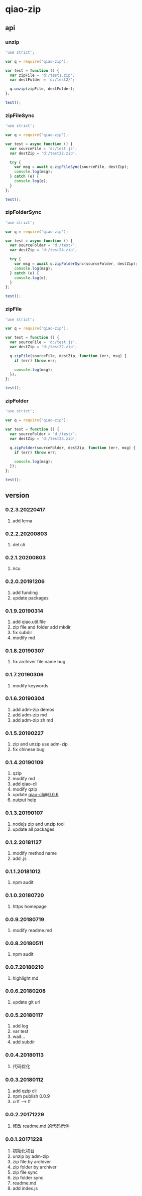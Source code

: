 # qiao-zip

## api

### unzip

```javascript
'use strict';

var q = require('qiao-zip');

var test = function () {
  var zipFile = 'd:/test1.zip';
  var destFolder = 'd:/test2/';

  q.unzip(zipFile, destFolder);
};

test();
```

### zipFileSync

```javascript
'use strict';

var q = require('qiao-zip');

var test = async function () {
  var sourceFile = 'd:/test.js';
  var destZip = 'd:/test22.zip';

  try {
    var msg = await q.zipFileSync(sourceFile, destZip);
    console.log(msg);
  } catch (e) {
    console.log(e);
  }
};

test();
```

### zipFolderSync

```javascript
'use strict';

var q = require('qiao-zip');

var test = async function () {
  var sourceFolder = 'd:/test/';
  var destZip = 'd:/test24.zip';

  try {
    var msg = await q.zipFolderSync(sourceFolder, destZip);
    console.log(msg);
  } catch (e) {
    console.log(e);
  }
};

test();
```

### zipFile

```javascript
'use strict';

var q = require('qiao-zip');

var test = function () {
  var sourceFile = 'd:/test.js';
  var destZip = 'd:/test22.zip';

  q.zipFile(sourceFile, destZip, function (err, msg) {
    if (err) throw err;

    console.log(msg);
  });
};

test();
```

### zipFolder

```javascript
'use strict';

var q = require('qiao-zip');

var test = function () {
  var sourceFolder = 'd:/test/';
  var destZip = 'd:/test23.zip';

  q.zipFolder(sourceFolder, destZip, function (err, msg) {
    if (err) throw err;

    console.log(msg);
  });
};

test();
```

## version

### 0.2.3.20220417

1. add lerna

### 0.2.2.20200803

1. del cli

### 0.2.1.20200803

1. ncu

### 0.2.0.20191206

1. add funding
2. update packages

### 0.1.9.20190314

1. add qiao.util.file
2. zip file and folder add mkdir
3. fix subdir
4. modify md

### 0.1.8.20190307

1. fix archiver file name bug

### 0.1.7.20190306

1. modify keywords

### 0.1.6.20190304

1. add adm-zip demos
2. add adm-zip md
3. add adm-zip zh md

### 0.1.5.20190227

1. zip and unzip use adm-zip
2. fix chinese bug

### 0.1.4.20190109

1. qzip
2. modify md
3. add qiao-cli
4. modify qzip
5. update qiao-cli@0.0.6
6. output help

### 0.1.3.20190107

1. nodejs zip and unzip tool
2. update all packages

### 0.1.2.20181127

1. modify method name
2. add .js

### 0.1.1.20181012

1. npm audit

### 0.1.0.20180720

1. https homepage

### 0.0.9.20180719

1. modify readme.md

### 0.0.8.20180511

1. npm audit

### 0.0.7.20180210

1. highlight md

### 0.0.6.20180208

1. update git url

### 0.0.5.20180117

1. add log
2. var test
3. wait...
4. add subdir

### 0.0.4.20180113

1. 代码优化

### 0.0.3.20180112

1. add qzip cli
2. npm publish 0.0.9
3. crlf --> lf

### 0.0.2.20171229

1. 修改 readme.md 的代码示例

### 0.0.1.20171228

1. 初始化项目
2. unzip by adm-zip
3. zip file by archiver
4. zip folder by archiver
5. zip file sync
6. zip folder sync
7. readme.md
8. add index.js
